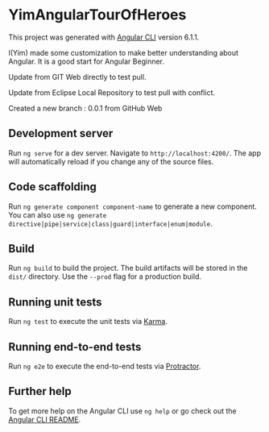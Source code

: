 # YimAngularTourOfHeroes

This project was generated with [Angular CLI](https://github.com/angular/angular-cli) version 6.1.1.

I(Yim) made some customization to make better understanding about Angular. It is a good start for Angular Beginner.

Update from GIT Web directly to test pull.

Update from Eclipse Local Repository to test pull with conflict. 

Created a new branch : 0.0.1 from GitHub Web

## Development server

Run `ng serve` for a dev server. Navigate to `http://localhost:4200/`. The app will automatically reload if you change any of the source files.

## Code scaffolding

Run `ng generate component component-name` to generate a new component. You can also use `ng generate directive|pipe|service|class|guard|interface|enum|module`.

## Build

Run `ng build` to build the project. The build artifacts will be stored in the `dist/` directory. Use the `--prod` flag for a production build.

## Running unit tests

Run `ng test` to execute the unit tests via [Karma](https://karma-runner.github.io).

## Running end-to-end tests

Run `ng e2e` to execute the end-to-end tests via [Protractor](http://www.protractortest.org/).

## Further help

To get more help on the Angular CLI use `ng help` or go check out the [Angular CLI README](https://github.com/angular/angular-cli/blob/master/README.md).
